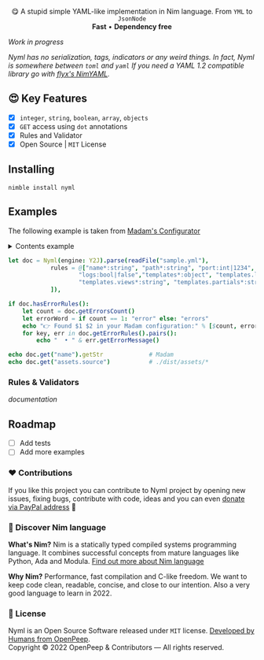 <p align="center">
    😋 A stupid simple YAML-like implementation in Nim language. From <code>YML</code> to <code>JsonNode</code><br>
    <strong>Fast</strong> • <strong>Dependency free</strong>
</p>

_Work in progress_

_Nyml has no serialization, tags, indicators or any weird things. In fact, Nyml is somewhere between `toml` and `yaml`_
_If you need a YAML 1.2 compatible library go with [flyx's NimYAML](https://github.com/flyx/NimYAML)._

## 😍 Key Features
- [x] `integer`, `string`, `boolean`, `array`, `objects`
- [x] `GET` access using `dot` annotations
- [x] Rules and Validator
- [x] Open Source | `MIT` License

## Installing

```
nimble install nyml
```

## Examples

The following example is taken from [Madam's Configurator](https://github.com/openpeep/madam)

<details>
    <summary>Contents example</summary>

```yaml
name: "Madam"
path: "./example"
port: 1230
templates:
    views: "views"
    layouts: "layouts"
    partials: "partials"
routes:
    get:
        about: "about.html"
assets:
    source: "./dist/assets/*"
    public: "/assets"
console:
    logger: true                    # Enable http request logger
    clear: true                     # Clear previous console output on request
```

</details>

```nim
let doc = Nyml(engine: Y2J).parse(readFile("sample.yml"),
            rules = @["name*:string", "path*:string", "port:int|1234",
                    "logs:bool|false","templates*:object", "templates.layouts*:string",
                    "templates.views*:string", "templates.partials*:string"
            ]),

if doc.hasErrorRules():
    let count = doc.getErrorsCount()
    let errorWord = if count == 1: "error" else: "errors"
    echo "👉 Found $1 $2 in your Madam configuration:" % [$count, errorWord]
    for key, err in doc.getErrorRules().pairs():
        echo "  • " & err.getErrorMessage()

echo doc.get("name").getStr             # Madam
echo doc.get("assets.source")           # ./dist/assets/*
```

### Rules & Validators
_documentation_

## Roadmap
- [ ] Add tests
- [ ] Add more examples

### ❤ Contributions
If you like this project you can contribute to Nyml project by opening new issues, fixing bugs, contribute with code, ideas and you can even [donate via PayPal address](https://www.paypal.com/donate/?hosted_button_id=RJK3ZTDWPL55C) 🥰

### 👑 Discover Nim language
<strong>What's Nim?</strong> Nim is a statically typed compiled systems programming language. It combines successful concepts from mature languages like Python, Ada and Modula. [Find out more about Nim language](https://nim-lang.org/)

<strong>Why Nim?</strong> Performance, fast compilation and C-like freedom. We want to keep code clean, readable, concise, and close to our intention. Also a very good language to learn in 2022.

### 🎩 License
Nyml is an Open Source Software released under `MIT` license. [Developed by Humans from OpenPeep](https://github.com/openpeep).<br>
Copyright &copy; 2022 OpenPeep & Contributors &mdash; All rights reserved.